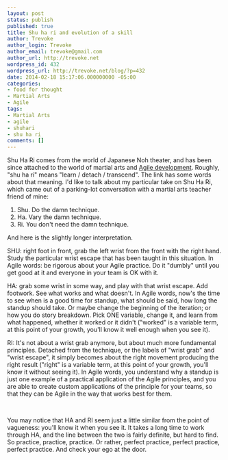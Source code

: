 ```yaml
---
layout: post
status: publish
published: true
title: Shu ha ri and evolution of a skill
author: Trevoke
author_login: Trevoke
author_email: trevoke@gmail.com
author_url: http://trevoke.net
wordpress_id: 432
wordpress_url: http://trevoke.net/blog/?p=432
date: 2014-02-18 15:17:06.000000000 -05:00
categories:
- food for thought
- Martial Arts
- Agile
tags:
- Martial Arts
- agile
- shuhari
- shu ha ri
comments: []
---
```

Shu Ha Ri comes from the world of Japanese Noh theater, and has been since attached to the world of martial arts and <a title="Alistair Cockburn's words on Shu Ha Ri" href="http://alistair.cockburn.us/Shu+Ha+Ri">Agile development</a>. Roughly, "shu ha ri" means "learn / detach / transcend". The link has some words about that meaning. I'd like to talk about my particular take on Shu Ha Ri, which came out of a parking-lot conversation with a martial arts teacher friend of mine:
<ol>
	<li>Shu. Do the damn technique.</li>
	<li>Ha. Vary the damn technique.</li>
	<li>Ri. You don't need the damn technique.</li>
</ol>
And here is the slightly longer interpretation.

SHU: right foot in front, grab the left wrist from the front with the right hand. Study the particular wrist escape that has been taught in this situation. In Agile words: be rigorous about your Agile practice. Do it "dumbly" until you get good at it and everyone in your team is OK with it.

HA: grab some wrist in some way, and play with that wrist escape. Add footwork. See what works and what doesn't. In Agile words, now's the time to see when is a good time for standup, what should be said, how long the standup should take. Or maybe change the beginning of the iteration; or how you do story breakdown. Pick ONE variable, change it, and learn from what happened, whether it worked or it didn't ("worked" is a variable term, at this point of your growth, you'll know it well enough when you see it).

RI: It's not about a wrist grab anymore, but about much more fundamental principles. Detached from the technique, or the labels of "wrist grab" and "wrist escape", it simply becomes about the right movement producing the right result ("right" is a variable term, at this point of your growth, you'll know it without seeing it). In Agile words, you understand why a standup is just one example of a practical application of the Agile principles, and you are able to create custom applications of the principle for your teams, so that they can be Agile in the way that works best for them.

&nbsp;

You may notice that HA and RI seem just a little similar from the point of vagueness: you'll know it when you see it. It takes a long time to work through HA, and the line between the two is fairly definite, but hard to find. So practice, practice, practice. Or rather, perfect practice, perfect practice, perfect practice. And check your ego at the door.
